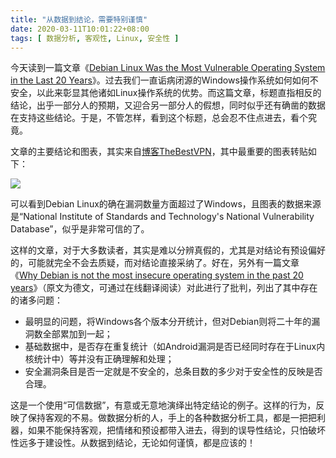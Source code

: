```yaml
---
title: "从数据到结论，需要特别谨慎"
date: 2020-03-11T10:01:22+08:00
tags: [ 数据分析, 客观性, Linux, 安全性 ]
---
```


今天读到一篇文章《[Debian Linux Was the Most Vulnerable Operating System in the Last 20 Years](https://news.softpedia.com/news/debian-linux-was-the-most-vulnerable-operating-system-in-the-last-20-years-529387.shtml)》。过去我们一直诟病闭源的Windows操作系统如何如何不安全，以此来彰显其他诸如Linux操作系统的优势。而这篇文章，标题直指相反的结论，出乎一部分人的预期，又迎合另一部分人的假想，同时似乎还有确凿的数据在支持这些结论。于是，不管怎样，看到这个标题，总会忍不住点进去，看个究竟。

文章的主要结论和图表，其实来自[博客TheBestVPN](https://thebestvpn.com/vulnerability-alerts/)，其中最重要的图表转贴如下：

![](200311-vulnerabilities.png)

可以看到Debian Linux的确在漏洞数量方面超过了Windows，且图表的数据来源是“National Institute of Standards and Technology's National Vulnerability Database”，似乎是非常可信的了。

这样的文章，对于大多数读者，其实是难以分辨真假的，尤其是对结论有预设偏好的，可能就完全不会去质疑，而对结论直接采纳了。好在，另外有一篇文章《[Why Debian is not the most insecure operating system in the past 20 years](https://www.heise.de/security/meldung/Debian-ist-eher-nicht-das-unsicherste-Betriebssystem-der-letzten-20-Jahre-4679682.html)》（原文为德文，可通过在线翻译阅读）对此进行了批判，列出了其中存在的诸多问题：

* 最明显的问题，将Windows各个版本分开统计，但对Debian则将二十年的漏洞数全部累加到一起；
* 基础数据中，是否存在重复统计（如Android漏洞是否已经同时存在于Linux内核统计中）等并没有正确理解和处理；
* 安全漏洞条目是否一定就是不安全的，总条目数的多少对于安全性的反映是否合理。

这是一个使用“可信数据”，有意或无意地演绎出特定结论的例子。这样的行为，反映了保持客观的不易。做数据分析的人，手上的各种数据分析工具，都是一把把利器，如果不能保持客观，把情绪和预设都带入进去，得到的误导性结论，只怕破坏性远多于建设性。从数据到结论，无论如何谨慎，都是应该的！
